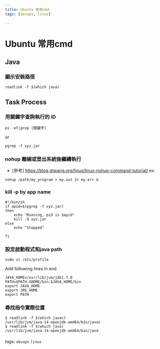 ```yaml
---
title: Ubuntu 常用cmd
tags: [devops, linux]

---
```


# Ubuntu 常用cmd

## Java

### 顯示安裝路徑

```bash=
readlink -f $(which java) 
```

## Task Process

### 用關鍵字查詢執行的 ID
```bash=
ps -ef|grep [關鍵字]
```

or 
```bash=
pgrep -f xyz.jar
```

### nohup 離線或登出系統後繼續執行

* [參考] https://blog.gtwang.org/linux/linux-nohup-command-tutorial/
 ex:
```bash=
nohup /path/my_program > my.out 2> my.err &
```

### kill -p by app name
```bash=
#!/bin/sh
if apid=$(pgrep -f xyz.jar)
then
    echo "Running, pid is $apid"
    kill -9 xyz.jar
else
    echo "Stopped"

fi
```

### 設定啟動程式和java path
```shell
sudo vi /etc/profile
```
Add following lines in end
```shell=
JAVA_HOME=/usr/lib/jvm/jdk1.7.0
PATH=$PATH:$HOME/bin:$JAVA_HOME/bin
export JAVA_HOME
export JRE_HOME
export PATH
```

### 尋找指令實際位置
```shell=
$ readlink -f $(which javac)
/usr/lib/jvm/java-14-openjdk-amd64/bin/javac
$ readlink -f $(which java)
/usr/lib/jvm/java-14-openjdk-amd64/bin/java
```

###### tags: `devops` `linux`
